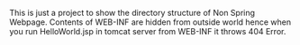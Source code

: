 This is just a project to show the directory structure of Non Spring Webpage.
Contents of WEB-INF are hidden from outside world hence when you run HelloWorld.jsp in tomcat server from WEB-INF it throws 404 Error.
